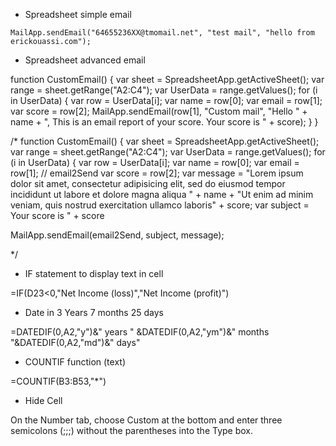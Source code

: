 
* Spreadsheet simple email
```
MailApp.sendEmail("64655236XX@tmomail.net", "test mail", "hello from erickouassi.com");
```


* Spreadsheet advanced email

function CustomEmail() {
var sheet = SpreadsheetApp.getActiveSheet();
var range = sheet.getRange("A2:C4");
var UserData = range.getValues();
for (i in UserData) {
var row = UserData[i];
var name = row[0];
var email = row[1];
var score = row[2];
MailApp.sendEmail(row[1], "Custom mail", "Hello " + name + ", This is an email report of your score. Your score is " + score);
}
}


/*
function CustomEmail() {
var sheet = SpreadsheetApp.getActiveSheet();
var range = sheet.getRange("A2:C4");
var UserData = range.getValues();
for (i in UserData) {
var row = UserData[i];
var name = row[0];
var email = row[1]; // email2Send
var score = row[2];
var message = "Lorem ipsum dolor sit amet, consectetur adipisicing elit, sed do eiusmod tempor incididunt ut labore et dolore magna aliqua " + name + "Ut enim ad minim veniam, quis nostrud exercitation ullamco laboris" + score;
var subject = Your score is " + score
 
 MailApp.sendEmail(email2Send, subject, message);
 
 */
 
 * IF statement to display text in cell
 
 =IF(D23<0,"Net Income (loss)","Net Income (profit)")
 
 * Date in 3 Years 7 months 25 days
 
 =DATEDIF(0,A2,"y")&" years " &DATEDIF(0,A2,"ym")&" months "&DATEDIF(0,A2,"md")&" days"
 
 
 * COUNTIF function (text)
 
 =COUNTIF(B3:B53,"*")
 
 * Hide Cell
 
 On the Number tab, choose Custom at the bottom and enter three semicolons (;;;) without the parentheses into the Type box.

